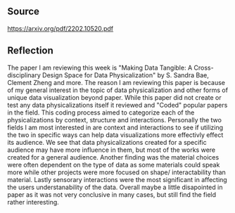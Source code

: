 ## Source
https://arxiv.org/pdf/2202.10520.pdf

## Reflection

The paper I am reviewing this week is "Making Data Tangible: A Cross-disciplinary Design Space for Data Physicalization" by S. Sandra Bae, Clement Zheng and more. The reason I am reviewing this paper is because of my general interest in the topic of data physicalization and other forms of unique data visualization beyond paper. While this paper did not create or test any data physicalizations itself it reviewed and "Coded" popular papers in the field. This coding process aimed to categorize each of the physicalizations by context, structure and interactions. Personally the two fields I am most interested in are context and interactions to see if utilizing the two in specific ways can help data visualizations more effectivly effect its audience. We see that data physicalizations created for a specific audience may have more influence in them, but most of the works were created for a general audience. Another finding was the material choices were often dependent on the type of data as some materials could speak more while other projects were more focused on shape/ interactability than material. Lastly sensorary interactions were the most significant in affecting the users understanability of the data. Overall maybe a little disapointed in paper as it was not very conclusive in many cases, but still find the field rather interesting. 
